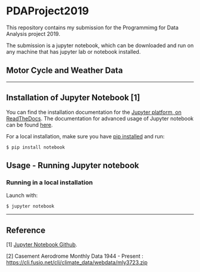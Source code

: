 # PDAProject2019

This repository contains my submission for the Programmimg for Data Analysis project 2019.

The submission is a jupyter notebook, which can be downloaded and run on any machine that has jupyter lab or notebook installed.

## Motor Cycle and Weather Data

***
## Installation of Jupyter Notebook [1]
You can find the installation documentation for the
[Jupyter platform, on ReadTheDocs](https://jupyter.readthedocs.io/en/latest/install.html).
The documentation for advanced usage of Jupyter notebook can be found
[here](https://jupyter-notebook.readthedocs.io/en/latest/).

For a local installation, make sure you have
[pip installed](https://pip.readthedocs.io/en/stable/installing/) and run:

    $ pip install notebook

## Usage - Running Jupyter notebook

### Running in a local installation

Launch with:

    $ jupyter notebook



***
## Reference
[1] [Jupyter Notebook Github](https://github.com/jupyter/notebook/blob/master/README.md).

[2]  Casement Aerodrome Monthly Data 1944 - Present :  https://cli.fusio.net/cli/climate_data/webdata/mly3723.zip